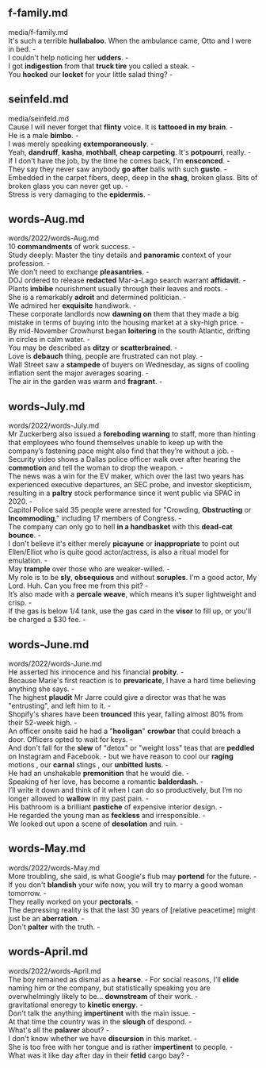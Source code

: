 ## f-family.md ## 
media/f-family.md  
It's such a terrible **hullabaloo**. When the ambulance came, Otto and I were in bed. -  
I couldn't help noticing her **udders**. -  
I got **indigestion** from that **truck tire** you called a steak. -  
You **hocked** our **locket** for your little salad thing? -   

## seinfeld.md ## 
media/seinfeld.md  
Cause I will never forget that **flinty** voice. It is **tattooed in my brain**. -  
He is a male **bimbo**. -  
I was merely speaking **extemporaneously**. -  
Yeah, **dandruff**, **kasha**, **mothball**, **cheap carpeting**. It's **potpourri**, really. -  
If I don't have the job, by the time he comes back, I'm **ensconced**. -  
They say they never saw anybody **go after** balls with such **gusto**. -  
Embedded in the carpet fibers, deep, deep in the **shag**, broken glass. Bits of broken glass you can never get up. -    
Stress is very damaging to the **epidermis**. -  

## words-Aug.md ## 
words/2022/words-Aug.md  
10 **commandments** of work success. -  
Study deeply: Master the tiny details and **panoramic** context of your profession. -  
We don't need to exchange **pleasantries**. -  
DOJ ordered to release **redacted** Mar-a-Lago search warrant **affidavit**. -  
Plants **imbibe** nourishment usually through their leaves and roots. -  
She is a remarkably **adroit** and determined politician. -  
We admired her **exquisite** handiwork. -  
These corporate landlords now **dawning on** them that they made a big mistake in terms of buying into the housing market at a sky-high price. -  
By mid-November Crowhurst began **loitering** in the south Atlantic, drifting in circles in calm water. -  
You may be described as **ditzy** or **scatterbrained**. -  
Love is **debauch** thing, people are frustrated can not play. -  
Wall Street saw a **stampede** of buyers on Wednesday, as signs of cooling inflation sent the major averages soaring. -  
The air in the garden was warm and **fragrant**. - 

## words-July.md ## 
words/2022/words-July.md  
Mr Zuckerberg also issued a **foreboding warning** to staff, more than hinting that employees who found themselves unable to keep up with the company’s fastening pace might also find that they’re without a job. -  
Security video shows a Dallas police officer walk over after hearing the **commotion** and tell the woman to drop the weapon. -  
The news was a win for the EV maker, which over the last two years has experienced executive departures, an SEC probe, and investor skepticism, resulting in a **paltry** stock performance since it went public via SPAC in 2020. -  
Capitol Police said 35 people were arrested for "Crowding, **Obstructing** or **Incommoding**," including 17 members of Congress. -  
The company can only go to hell **in a handbasket** with this **dead-cat bounce**. -  
I don't believe it's either merely **picayune** or **inappropriate** to point out Ellen/Elliot who is quite good actor/actress, is also a ritual model for emulation. -   
May **trample** over those who are weaker-willed. -  
My role is to be **sly**, **obsequious** and without **scruples**. I'm a good actor, My Lord. Huh. Can you free me from this pit? -  
It’s also made with a **percale weave**, which means it’s super lightweight and crisp. -  
If the gas is below 1/4 tank, use the gas card in the **visor** to fill up, or you'll be charged a $30 fee. -  

## words-June.md ## 
words/2022/words-June.md  
He asserted his innocence and his financial **probity**.  -  
Because Marie's first reaction is to **prevaricate**, I have a hard time believing anything she says. -  
The highest **plaudit** Mr Jarre could give a director was that he was "entrusting", and left him to it. -  
Shopify's shares have been **trounced** this year, falling almost 80% from their 52-week high. -  
An officer onsite said he had a "**hooligan**" **crowbar** that could breach a door. Officers opted to wait for keys. -  
And don't fall for the **slew** of "detox" or "weight loss" teas that are **peddled** on Instagram and Facebook. - 
but we have reason to cool our **raging** motions , our **carnal** stings , our **unbitted** **lusts**. -  
He had an unshakable **premonition** that he would die. -  
Speaking of her love, has become a romantic **balderdash**. -  
I’ll write it down and think of it when I can do so productively, but I’m no longer allowed to **wallow** in my past pain. -  
His bathroom is a brilliant **pastiche** of expensive interior design. -  
He regarded the young man as **feckless** and irresponsible. -  
We looked out upon a scene of **desolation** and ruin. -  

## words-May.md ## 
words/2022/words-May.md  
More troubling, she said, is what Google's flub may **portend** for the future. -  
If you don't **blandish** your wife now, you will try to marry a good woman tomorrow. -   
They really worked on your **pectorals**. -  
The depressing reality is that the last 30 years of [relative peacetime] might just be an **aberration**. -  
Don't **palter** with the truth. -  

## words-April.md ## 
words/2022/words-April.md  
The boy remained as dismal as a **hearse**. - 
For social reasons, I'll **elide** naming him or the company, but statistically speaking you are overwhelmingly likely to be... **downstream** of their work. -  
gravitational eneregy to **kinetic energy**. -  
Don't talk the anything **impertinent** with the main issue. -  
At that time the country was in the **slough** of despond. -  
What's all the **palaver** about? -  
I don't know whether we have **discursion** in this market. -  
She is too free with her tongue and is rather **impertinent** to people. -  
What was it like day after day in their **fetid** cargo bay? -  
